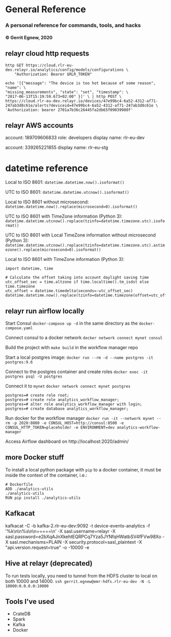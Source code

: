 # General Reference
### A personal reference for commands, tools, and hacks
#### © Gerrit Egnew, 2020


## relayr cloud http requests
```
http GET https://cloud.rlr-eu-dev.relayr.io/analytics/config/models/configurations \
    "Authorization: Bearer $RLR_TOKEN"
```

```
echo '[{"message": "The device is too hot because of some reason", "name": \
"missing_measurements", "state": "set", "timestamp": \ 
"2017-06-13T15:19:59.673+02:00" }]' \ | http POST \ 
https://cloud.rlr-eu-dev.relayr.io/devices/47e99bc4-6a52-4312-af71-247ab3d8c61e/alerts?deviceid=47e99bc4-6a52-4312-af71-247ab3d8c61e \
'Authorization: bearer 2701a7b36c26445fa2db65f09039980f'
```

## relayr AWS accounts
account: 189709606833
role: developers
display name: rlr-eu-dev

account: 339265221855
display name: rlr-eu-stg

# datetime reference

Local to ISO 8601:
`datetime.datetime.now().isoformat()`

UTC to ISO 8601:
`datetime.datetime.utcnow().isoformat()`

Local to ISO 8601 without microsecond:
`datetime.datetime.now().replace(microsecond=0).isoformat()`

UTC to ISO 8601 with TimeZone information (Python 3):
`datetime.datetime.utcnow().replace(tzinfo=datetime.timezone.utc).isoformat()`

UTC to ISO 8601 with Local TimeZone information without microsecond (Python 3):
`datetime.datetime.utcnow().replace(tzinfo=datetime.timezone.utc).astimezone().replace(microsecond=0).isoformat()`

Local to ISO 8601 with TimeZone information (Python 3):

```
import datetime, time

# Calculate the offset taking into account daylight saving time
utc_offset_sec = time.altzone if time.localtime().tm_isdst else time.timezone
utc_offset = datetime.timedelta(seconds=-utc_offset_sec)
datetime.datetime.now().replace(tzinfo=datetime.timezone(offset=utc_offset)).isoformat()
```

## relayr run airflow locally

Start Consul
`docker-compose up -d` in the same directory as the `docker-compose.yaml`

Connect consul to a docker network
`docker network connect mynet consul`

Build the project with `make build` in the workflow manager repo

Start a local postgres image:
`docker run --rm -d --name postgres -it postgres:9.6`

Connect to the postgres container and create roles
`docker exec -it postgres psql -U postgres`

Connect it to `mynet`
`docker network connect mynet postgres`

```
postgres=# create role root;
postgres=# create role analytics_workflow_manager;
postgres=# alter role analytics_workflow_manager with login;
postgres=# create database analytics_workflow_manager;
```

Run docker for the workflow manager
`docker run -it --network mynet --rm -p 2020:8080 -e CONSUL_HOST=http://consul:8500 -e CONSUL_HTTP_TOKEN=placeholder -e ENVIRONMENT=dev analytics-workflow-manager`

Access Airflow dashboard on http://localhost:2020/admin/

## more Docker stuff
To install a local python package with `pip` to a docker container, it must be
inside the context of the container, i.e.:
```
# Dockerfile
ADD ./analytics-utils
./analytics-utils
RUN pip install ./analytics-utils
```

## Kafkacat
kafkacat -C -b kafka-2.rlr-eu-dev:9092 -t device-events-analytics -f '%k\n\n%s\n\n=====\n' -X sasl.username=relayr -X sasl.password=e2bXqAJnXkehtEQRPCq7Yza5JYNfqHWatbSV4fFVw98Xo -X sasl.mechanisms=PLAIN -X security.protocol=sasl_plaintext  -X "api.version.request=true" -o -10000 -e

## Hive at relayr (deprecated)
To run tests locally, you need to tunnel from the HDFS cluster to local on both 10000 and 14000.
`ssh gerrit.egnew@emr-hdfs.rlr-eu-dev -N -L 10000:0.0.0.0:10000`

## Tools I've used
- CrateDB
- Spark
- Kafka
- Docker


